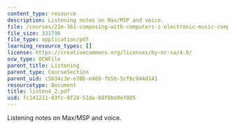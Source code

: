 ```yaml
---
content_type: resource
description: Listening notes on Max/MSP and voice.
file: /courses/21m-361-composing-with-computers-i-electronic-music-composition-spring-2008/fc14121183fc9f2851dab8f8be0ef805_listen4_2.pdf
file_size: 331796
file_type: application/pdf
learning_resource_types: []
license: https://creativecommons.org/licenses/by-nc-sa/4.0/
ocw_type: OCWFile
parent_title: Listening
parent_type: CourseSection
parent_uid: c5b34c3e-e78b-e469-fb5b-5cf6c944d141
resourcetype: Document
title: listen4_2.pdf
uid: fc141211-83fc-9f28-51da-b8f8be0ef805
---
```

Listening notes on Max/MSP and voice.